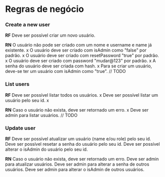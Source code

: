 # Regras de negócio

### Create a new user

**RF**
Deve ser possível criar um novo usuário.

**RN**
O usuário não pode ser criado com um nome e username e name já existente. x
O usuário deve ser criado com isAdmin como "false" por padrão. x
O usuário deve ser criado com resetPassword "true" por padrão. x
O usuário deve ser criado com password "mudar@123" por padrão. x
A senha do usuário deve ser criada com hash. x
Para se criar um usuário, deve-se ter um usuário com isAdmin como "true". // TODO

### List users

**RF**
Deve ser possível listar todos os usuários. x
Deve ser possível listar um usuário pelo seu id. x   

**RN**
Caso o usuário não exista, deve ser retornado um erro. x
Deve ser admin para listar usuários. // TODO

### Update user

**RF**
Deve ser possível atualizar um usuário (name e/ou role) pelo seu id.
Deve ser possível resetar a senha do usuário pelo seu id.
Deve ser possível alterar o isAdmin do usuário pelo seu id.

**RN**
Caso o usuário não exista, deve ser retornado um erro.
Deve ser admin para atualizar usuários.
Deve ser admin para alterar a senha de outros usuários.
Deve ser admin para alterar o isAdmin de outros usuários.